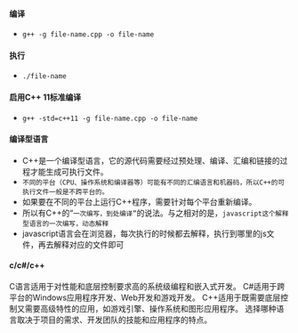 #### 编译
* `g++ -g file-name.cpp -o file-name`

#### 执行
* `./file-name`

#### 启用C++ 11标准编译
* `g++ -std=c++11 -g file-name.cpp -o file-name`

#### 编译型语言
* C++是一个编译型语言，它的源代码需要经过预处理、编译、汇编和链接的过程才能生成可执行文件。
* `不同的平台（CPU、操作系统和编译器等）可能有不同的汇编语言和机器码，所以C++的可执行文件一般是不跨平台的。`
* 如果要在不同的平台上运行C++程序，需要针对每个平台重新编译。
* 所以有C++的“`一次编写，到处编译”`的说法。与之相对的是，`javascript这个解释型语言的一次编写，动态解释`
* javascript语言会在浏览器，每次执行的时候都去解释，执行到哪里的js文件，再去解释对应的文件即可

#### c/c#/c++
C语言适用于对性能和底层控制要求高的系统级编程和嵌入式开发。
C#适用于跨平台的Windows应用程序开发、Web开发和游戏开发。
C++适用于既需要底层控制又需要高级特性的应用，如游戏引擎、操作系统和图形应用程序。
选择哪种语言取决于项目的需求、开发团队的技能和应用程序的特点。

